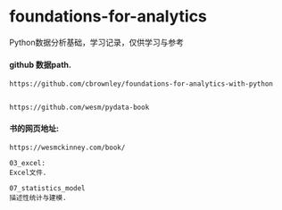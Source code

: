 # foundations-for-analytics
Python数据分析基础，学习记录，仅供学习与参考

#### github 数据path.
```text
https://github.com/cbrownley/foundations-for-analytics-with-python


https://github.com/wesm/pydata-book
```

#### 书的网页地址:
```text
https://wesmckinney.com/book/
```

```text
03_excel:
Excel文件.
```

```text
07_statistics_model  
描述性统计与建模.
```
